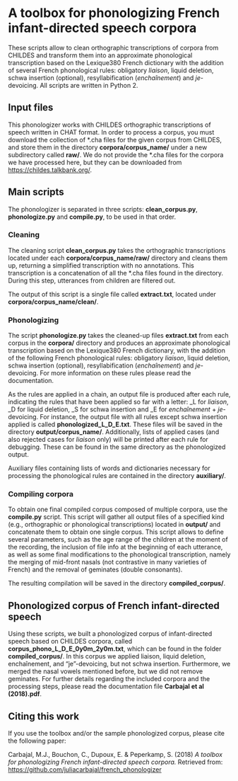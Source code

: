 # A toolbox for phonologizing French infant-directed speech corpora
These scripts allow to clean orthographic transcriptions of corpora from CHILDES and transform them into an approximate phonological transcription based on the Lexique380 French dictionary with the addition of several French phonological rules: obligatory _liaison_, liquid deletion, schwa insertion (optional), resyllabification (_enchaînement_) and _je_-devoicing. All scripts are written in Python 2.

## Input files
This phonologizer works with CHILDES orthographic transcriptions of speech written in CHAT format. In order to process a corpus, you must download the collection of *.cha files for the given corpus from CHILDES, and store them in the directory **corpora/corpus_name/** under a new subdirectory called **raw/**. We do not provide the *.cha files for the corpora we have processed here, but they can be downloaded from https://childes.talkbank.org/.

## Main scripts
The phonologizer is separated in three scripts: **clean_corpus.py**, **phonologize.py** and **compile.py**, to be used in that order.

### Cleaning
The cleaning script **clean_corpus.py** takes the orthographic transcriptions located under each **corpora/corpus_name/raw/** directory and cleans them up, returning a simplified transcription with no annotations. This transcription is a concatenation of all the *.cha files found in the directory. During this step, utterances from children are filtered out.

The output of this script is a single file called **extract.txt**, located under **corpora/corpus_name/clean/**.

### Phonologizing
The script **phonologize.py** takes the cleaned-up files **extract.txt** from each corpus in the **corpora/** directory and produces an approximate phonological transcription based on the Lexique380 French dictionary, with the addition of the following French phonological rules: obligatory _liaison_, liquid deletion, schwa insertion (optional), resyllabification (_enchaînement_) and _je_-devoicing. For more information on these rules please read the documentation.

As the rules are applied in a chain, an output file is produced after each rule, indicating the rules that have been applied so far with a letter: _L for _liaison_, _D for liquid deletion, _S for schwa insertion and _E for _enchaînement_ + _je_-devoicing. For instance, the output file with all rules except schwa insertion applied is called **phonologized_L_D_E.txt**. These files will be saved in the directory **output/corpus_name/**. Additionally, lists of applied cases (and also rejected cases for _liaison_ only) will be printed after each rule for debugging. These can be found in the same directory as the phonologized output.

Auxiliary files containing lists of words and dictionaries necessary for processing the phonological rules are contained in the directory **auxiliary/**.

### Compiling corpora
To obtain one final compiled corpus composed of multiple corpora, use the **compile.py** script. This script will gather all output files of a specified kind (e.g., orthographic or phonological transcriptions) located in **output/** and concatenate them to obtain one single corpus. This script allows to define several parameters, such as the age range of the children at the moment of the recording, the inclusion of file info at the beginning of each utterance, as well as some final modifications to the phonological transcription, namely the merging of mid-front nasals (not contrastive in many varieties of French) and the removal of geminates (double consonants).

The resulting compilation will be saved in the directory **compiled_corpus/**.

## Phonologized corpus of French infant-directed speech
Using these scripts, we built a phonologized corpus of infant-directed speech based on CHILDES corpora, called **corpus_phono_L_D_E_0y0m_2y0m.txt**, which can be found in the folder **compiled_corpus/**. In this corpus we applied liaison, liquid deletion, enchaînement, and “je”-devoicing, but not schwa insertion. Furthermore, we merged the nasal vowels mentioned before, but we did not remove geminates. For further details regarding the included corpora and the processing steps, please read the documentation file **Carbajal et al (2018).pdf**.

## Citing this work
If you use the toolbox and/or the sample phonologized corpus, please cite the following paper:

Carbajal, M.J., Bouchon, C., Dupoux, E. \& Peperkamp, S. (2018) *A toolbox for phonologizing French infant-directed speech corpora.* Retrieved from: https://github.com/juliacarbajal/french_phonologizer
